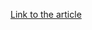 [Link to the article](https://www.microsoft.com/en-us/security/blog/2023/04/07/mercury-and-dev-1084-destructive-attack-on-hybrid-environment/)
